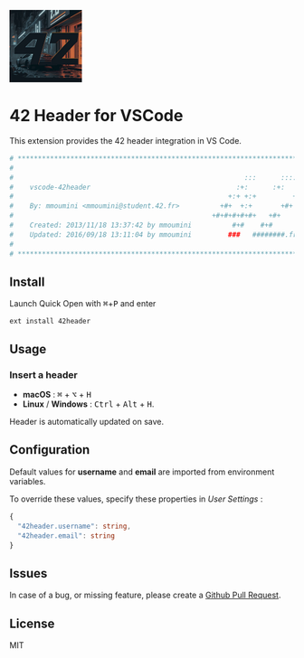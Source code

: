 <img
  src="https://raw.githubusercontent.com/stormphlegyas/vscode-42header/master/42.png" 
  width=128>

# 42 Header for VSCode

This extension provides the 42 header integration in VS Code.

```bash
# **************************************************************************** #
#                                                                              #
#                                                         :::      ::::::::    #
#    vscode-42header                                    :+:      :+:    :+:    #
#                                                     +:+ +:+         +:+      #
#    By: mmoumini <mmoumini@student.42.fr>          +#+  +:+       +#+         #
#                                                 +#+#+#+#+#+   +#+            #
#    Created: 2013/11/18 13:37:42 by mmoumini          #+#    #+#              #
#    Updated: 2016/09/18 13:11:04 by mmoumini         ###   ########.fr        #
#                                                                              #
# **************************************************************************** #
```

## Install

Launch Quick Open with <kbd>⌘</kbd>+<kbd>P</kbd> and enter
```
ext install 42header
```

## Usage

### Insert a header
 - **macOS** : <kbd>⌘</kbd> + <kbd>⌥</kbd> + <kbd>H</kbd>
 - **Linux** / **Windows** : <kbd>Ctrl</kbd> + <kbd>Alt</kbd> + <kbd>H</kbd>.

Header is automatically updated on save.


## Configuration

Default values for **username** and **email** are imported from environment variables.

To override these values, specify these properties in *User Settings* :

```ts
{
  "42header.username": string,
  "42header.email": string
}
```


## Issues

In case of a bug, or missing feature, please create a [Github Pull Request](https://github.com/stormphlegyas/vscode-42header/pulls).

## License

MIT
